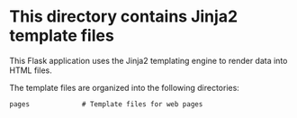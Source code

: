 # This directory contains Jinja2 template files

This Flask application uses the Jinja2 templating engine to render
data into HTML files.

The template files are organized into the following directories:

    pages             # Template files for web pages
